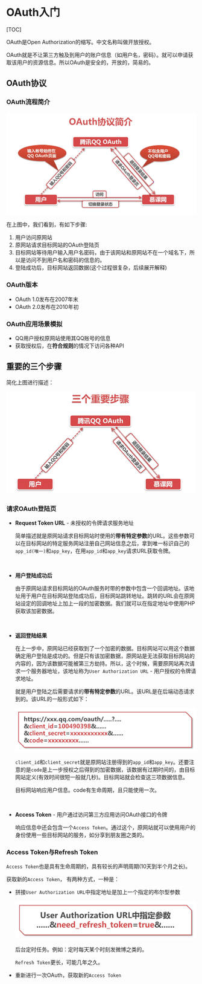 # OAuth入门

[TOC]

OAuth是Open Authorization的缩写。中文名称叫做开放授权。

OAuth就是不让第三方触及到用户的账户信息（如用户名，密码）。就可以申请获取该用户的资源信息。所以OAuth是安全的，开放的，简易的。

## OAuth协议

### OAuth流程简介

![5-1](images/5-1.PNG)

在上图中，我们看到，有如下步骤:

1. 用户访问原网站
2. 原网站请求目标网站的OAuth登陆页
3. 目标网站等待用户输入用户名密码，由于该网站和原网站不在一个域名下，所以是访问不到用户名和密码的信息的。
4. 登陆成功后，目标网站返回数据(这个过程很复杂，后续展开解释)



### OAuth版本

- OAuth 1.0发布在2007年末
- OAuth 2.0发布在2010年初



### OAuth应用场景模拟

- QQ用户授权原网站使用其QQ账号的信息
- 获取授权后，在**符合规则**的情况下访问各种API



## 重要的三个步骤

简化上图进行描述：

![5-2](images/5-2.PNG)

### 请求OAuth登陆页

- **Request Token URL** \- 未授权的令牌请求服务地址

  简单描述就是原网站请求目标网站时使用的**带有特定参数**的URL。这些参数可以在目标网站的特定服务网站注册自己网站信息之后，拿到唯一标识自己的`app_id(唯一)`和`app_key`，在用`app_id`和`app_key`请求URL获取令牌。

  ​

- **用户登陆成功后**

  由于原网站请求目标网站的OAuth服务时带的参数中包含一个回调地址。该地址用于用户在目标网站登陆成功后，目标网站跳转地址。跳转的URL会在原网站设定的回调地址上加上一段的加密数据。我们就可以在指定地址中使用PHP获取该加密数据。

  ​

- **返回登陆结果**

  在上一步中，原网站已经获取到了一个加密的数据。目标网站可以用这个数据确定用户登陆是成功的。但是只有该加密数据，原网站是无法获取目标网站的内容的，因为该数据可能被第三方劫持。所以，这个时候，需要原网站再次请求一个服务器地址，该地址称为`User Authorization URL` - 用户授权的令牌请求地址。

  就是用户登陆之后需要请求的**带有特定参数**的URL。该URL是在后端动态请求到的。该URL的一般形式如下：

  ![OAuth-UR-URL](images/OAuth_UR_URL.PNG)

  `client_id`和`client_secret`就是原网站注册得到的`app_id`和`app_key`。还要注意的是`code`是上一步授权之后得到的加密数据，该数据有过期时间的，由目标网站定义(有效时间很短一般就几秒)。目标网站就会检查这三项数据信息。

  目标网站响应用户信息。code有生命周期，且只能使用一次。

  ​

- **Access Token** - 用户通过访问第三方应用访问OAuth接口的令牌

  响应信息中还会包含一个`Access Token`。通过这个，原网站就可以使用用户的身份使用一些目标网站的服务，如分享到朋友圈之类的。




### Access Token与Refresh Token

`Access Token`也是具有生命周期的，具有较长的声明周期(10天到半个月之长)。

获取新的`Access Token`， 有两种方式，一种是：

- 拼接`User Authorization URL`中指定地址是加上一个指定的布尔型参数

  ![OAuth_UR_URL_RT](images/OAuth_UR_URL_RT.PNG)

  后台定时任务。例如：定时每天某个时刻发微博之类的。

  `Refresh Token`更长，可能几年之久。

- 重新进行一次OAuth，获取新的`Access Token`


